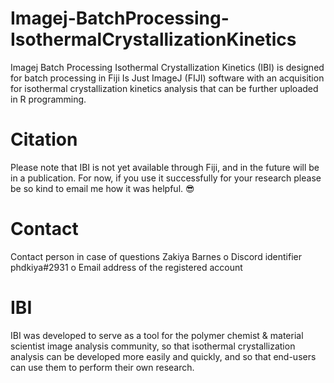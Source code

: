# Imagej-BatchProcessing-IsothermalCrystallizationKinetics
Imagej Batch Processing Isothermal Crystallization Kinetics (IBI) is designed for batch processing in Fiji Is Just ImageJ (FIJI) software with an acquisition for isothermal crystallization kinetics analysis that can be further uploaded in R programming.
# Citation
Please note that IBI is not yet available through Fiji, and in the future will be in a publication. For now, if you use it successfully for your research please be so kind to email me how it was helpful. 😎
# Contact
Contact person in case of questions Zakiya Barnes o Discord identifier phdkiya#2931 o Email address of the registered account
# 
#
# IBI
IBI was developed to serve as a tool for the polymer chemist & material scientist image analysis community, so that isothermal crystallization analysis can be developed more easily and quickly, and so that end-users can use them to perform their own research.
